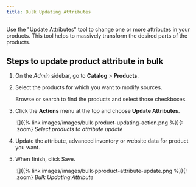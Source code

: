 ```yaml
---
title: Bulk Updating Attributes
---
```

Use the "Update Attributes" tool to change one or more attributes in your products. This tool helps to massively transform the desired parts of the products.

## Steps to update product attribute in bulk

1. On the _Admin_ sidebar, go to **Catalog** > **Products**.

1. Select the products for which you want to modify sources.

   Browse or search to find the products and select those checkboxes.

1. Click the **Actions** menu at the top and choose **Update Attributes**.

    ![]({% link images/images/bulk-product-updating-action.png %}){: .zoom}
    _Select products to attribute update_

1. Update the attribute, advanced inventory or website data for product you want.

1. When finish, click <span class="btn">Save</span>.

    ![]({% link images/images/bulk-pproduct-attribute-update.png %}){: .zoom}
    _Bulk Updating Attribute_